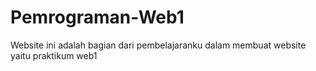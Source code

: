 # Pemrograman-Web1
Website ini adalah bagian dari pembelajaranku dalam membuat website yaitu praktikum web1 
